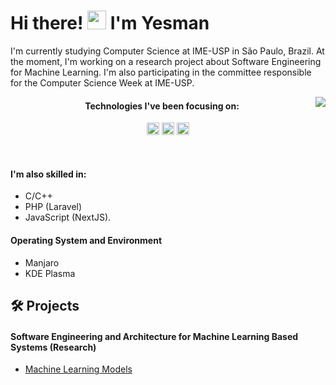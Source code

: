 <h1 align="left">
  Hi there! 
  <img 
        src="https://raw.githubusercontent.com/kaueMarques/kaueMarques/master/hi.gif" 
        width="30px"
    >
    I'm Yesman
</h1>

I'm currently studying Computer Science at IME-USP in São Paulo, Brazil. At the moment, I'm working on a research project about Software Engineering for Machine Learning. I'm also participating in the committee responsible for the Computer Science Week at IME-USP.

<img 
  align="right" 
  src="https://github-readme-stats.vercel.app/api/top-langs/?username=yesmanic&bg_color=00000000&hide_border=true&title_color=82AAFF&text_color=82AAFF&hide=typescript,css,html,scss,jupyter%20notebook&layout=compact"
/>

<h4 align="center">Technologies I've been focusing on:</h4>

<p align="center">
<code><img height="20" src="https://img.shields.io/badge/-Python-blue?&logo=python&logoColor=white"></code>
<code><img height="20" src="https://img.shields.io/badge/-Scikitlearn-yellow?&logo=scikitlearn&logoColor=white"></code>
<code><img height="20" src="https://img.shields.io/badge/-Jupyter-orange?&logo=jupyter&logoColor=white"></code>
</p>

</br>

#### I'm also skilled in:
- C/C++
- PHP (Laravel)
- JavaScript (NextJS).

#### Operating System and Environment
- Manjaro
- KDE Plasma

## 🛠️ Projects

#### Software Engineering and Architecture for Machine Learning Based Systems (Research)
- <a href="https://github.com/yesmanic/Machine_Learning_Models">Machine Learning Models</a>

